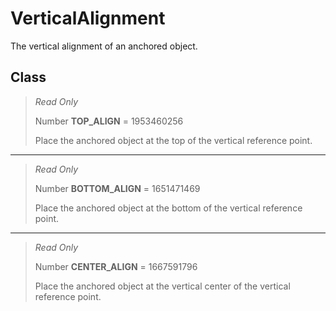 # VerticalAlignment
The vertical alignment of an anchored object.

## Class
> *Read Only* 
> 
> Number **TOP_ALIGN** = 1953460256
> 
> Place the anchored object at the top of the vertical reference point.
*** 
> *Read Only* 
> 
> Number **BOTTOM_ALIGN** = 1651471469
> 
> Place the anchored object at the bottom of the vertical reference point.
*** 
> *Read Only* 
> 
> Number **CENTER_ALIGN** = 1667591796
> 
> Place the anchored object at the vertical center of the vertical reference point.

